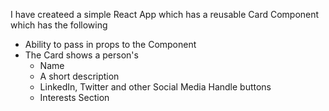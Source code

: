 I have createed a simple React App which has a reusable Card Component which has the following

- Ability to pass in props to the Component
- The Card shows a person's
  - Name
  - A short description
  - LinkedIn, Twitter and other Social Media Handle buttons
  - Interests Section

